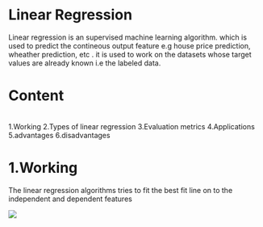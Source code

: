 # Linear Regression

Linear regression is an supervised machine learning algorithm. which is used to predict the contineous output feature e.g house price prediction, wheather prediction, etc . it is used to work on the datasets whose target values are already known i.e the labeled data.

# Content
<br>
1.Working
2.Types of linear regression
3.Evaluation metrics
4.Applications
5.advantages
6.disadvantages

# 1.Working
The linear regression algorithms tries to fit the best fit line on to the independent and dependent features
<br>

<img src="https://media.geeksforgeeks.org/wp-content/uploads/20231129130431/11111111.png"/>
